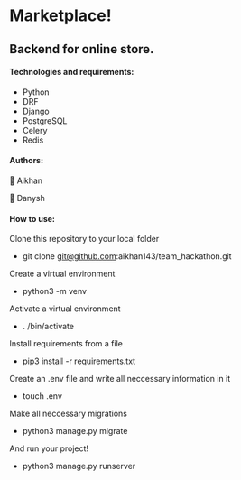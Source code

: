 # Marketplace!

## Backend for online store.

#### Technologies and requirements:
 - Python
 - DRF
 - Django
 - PostgreSQL
 - Celery
 - Redis

#### Authors:

💞️ Aikhan

🌱 Danysh

#### How to use:

Clone this repository to your local folder
- git clone git@github.com:aikhan143/team_hackathon.git

Create a virtual environment
- python3 -m venv <name>

Activate a virtual environment
- . <name>/bin/activate

Install requirements from a file
- pip3 install -r requirements.txt

Create an .env file and write all neccessary information in it
- touch .env

Make all neccessary migrations
- python3 manage.py migrate

And run your project!
- python3 manage.py runserver
